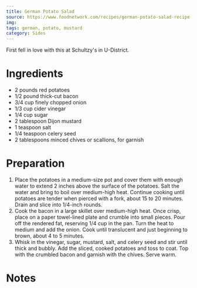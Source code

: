 ```yaml
---
title: German Potato Salad
source: https://www.foodnetwork.com/recipes/german-potato-salad-recipe-1938990
img:
tags: german, potato, mustard
category: Sides
---
```


First fell in love with this at Schultzy's in U-District.

Ingredients
===========

* 2 pounds red potatoes
* 1/2 pound thick-cut bacon
* 3/4 cup finely chopped onion
* 1/3 cup cider vinegar
* 1/4 cup sugar
* 2 tablespoon Dijon mustard
* 1 teaspoon salt
* 1/4 teaspoon celery seed
* 2 tablespoons minced chives or scallions, for garnish

Preparation
===========
1. Place the potatoes in a medium-size pot and cover them with enough water to extend 2 inches above the surface of the potatoes. Salt the water and bring to boil over medium-high heat. Continue cooking until potatoes are tender when pierced with a fork, about 15 to 20 minutes. Drain and slice into 1/4-inch rounds.
2. Cook the bacon in a large skillet over medium-high heat. Once crisp, place on a paper towel-lined plate and crumble into small pieces. Pour off the rendered fat, reserving 1/4 cup in the pan. Turn the heat to medium and add the onion. Cook until translucent and just beginning to brown, about 4 to 5 minutes.
3. Whisk in the vinegar, sugar, mustard, salt, and celery seed and stir until thick and bubbly. Add the sliced, cooked potatoes and toss to coat. Top with the crumbled bacon and garnish with the chives. Serve warm.

Notes
=====
